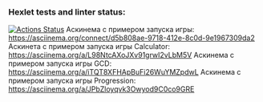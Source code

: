 ### Hexlet tests and linter status:
[![Actions Status](https://github.com/AdamKham/java-project-61/actions/workflows/hexlet-check.yml/badge.svg)](https://github.com/AdamKham/java-project-61/actions)
Аскинема с примером запуска игры: https://asciinema.org/connect/d5b808ae-9718-412e-8c0d-9e1967309da2
Аскинета с примером запуска игры Calculator: https://asciinema.org/a/L98NtcAXoJXv91grwI2vLbM5V
Аскинема с примером запуска игры GCD: https://asciinema.org/a/iTQT8XFHApBuFi26WuYMZpdwL
Аскинема с примером запуска игры Progression:  https://asciinema.org/a/JPbZloyqvk3Owyod9C0co9GRE
